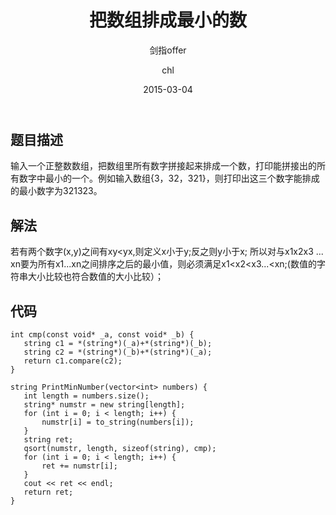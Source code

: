﻿---
layout:     post
title:      "把数组排成最小的数"
subtitle:   "剑指offer"
date:       2015-03-04
author:     "chl"
header-img: "/jzoffer.jpg"
tags:
    - 剑指offer
---
 ## 题目描述
 输入一个正整数数组，把数组里所有数字拼接起来排成一个数，打印能拼接出的所有数字中最小的一个。例如输入数组{3，32，321}，则打印出这三个数字能排成的最小数字为321323。
 ## 解法
 若有两个数字(x,y)之间有xy<yx,则定义x小于y;反之则y小于x;
所以对与x1x2x3 ... xn要为所有x1...xn之间排序之后的最小值，则必须满足x1<x2<x3...<xn;(数值的字符串大小比较也符合数值的大小比较）；
 ## 代码
 ```
 int cmp(const void* _a, const void* _b) {
	string c1 = *(string*)(_a)+*(string*)(_b);
	string c2 = *(string*)(_b)+*(string*)(_a);
	return c1.compare(c2);
}

string PrintMinNumber(vector<int> numbers) {
	int length = numbers.size();
	string* numstr = new string[length];
	for (int i = 0; i < length; i++) {
		numstr[i] = to_string(numbers[i]);
	}
	string ret;
	qsort(numstr, length, sizeof(string), cmp);
	for (int i = 0; i < length; i++) {
		ret += numstr[i];
	}
	cout << ret << endl;
	return ret;
}
 ```

